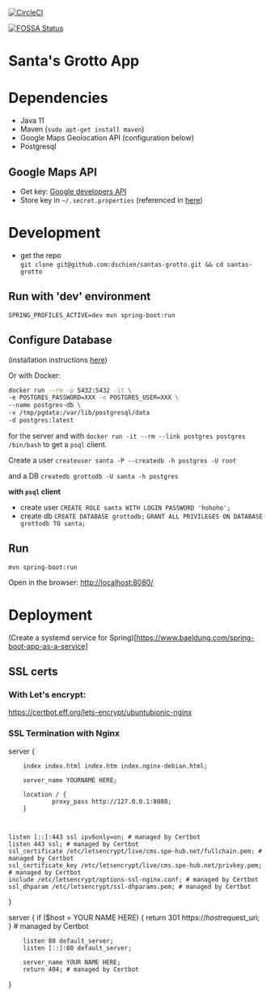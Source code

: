 [![CircleCI](https://circleci.com/gh/dschien/santas-grotto.svg?style=svg&circle-token=7d61325169687c2a3091138240b672604e77a912)](https://circleci.com/gh/dschien/santas-grotto)

[![FOSSA Status](https://app.fossa.io/api/projects/git%2Bgithub.com%2Fdschien%2Fsantas-grotto.svg?type=large)](https://app.fossa.io/projects/git%2Bgithub.com%2Fdschien%2Fsantas-grotto?ref=badge_large)

# Santa's Grotto App


# Dependencies
* Java 11 
* Maven (`sudo apt-get install maven`)
* Google Maps Geolocation API (configuration below)
* Postgresql 

## Google Maps API
* Get key: [Google developers API](https://developers.google.com/maps/documentation/javascript/get-api-key)
* Store key in `~/.secret.properties` (referenced in [here](https://github.com/dschien/santas-grotto/blob/8832cdd7fbd1031d0f13cc1f5aac32c5a179f589/src/main/java/ac/uk/bristol/cs/santa/grotto/SantasGrottoApp.java#L8))

# Development
* get the repo  
`git clone git@github.com:dschien/santas-grotto.git && cd santas-grotto`


## Run with 'dev' environment
`SPRING_PROFILES_ACTIVE=dev mvn spring-boot:run`

## Configure Database
(installation instructions [here](https://www.postgresql.org/download/))

Or with Docker:
```bash
docker run --rm -p 5432:5432 -it \
-e POSTGRES_PASSWORD=XXX -e POSTGRES_USER=XXX \
--name postgres-db \
-v /tmp/pgdata:/var/lib/postgresql/data
-d postgres:latest
```

for the server and with 
`docker run -it --rm --link postgres postgres /bin/bash` to get a `psql` client.

Create a user 
`createuser santa -P --createdb -h postgres -U root`

and a DB 
`createdb grottodb -U santa -h postgres` 



**with `psql` client**
* create user
`CREATE ROLE santa WITH LOGIN PASSWORD 'hohoho';`
* create db
`CREATE DATABASE grottodb;`
`GRANT ALL PRIVILEGES ON DATABASE grottodb TO santa;`

## Run
`mvn spring-boot:run`

Open in the browser:
[http://localhost:8080/](http://localhost:8080/)


# Deployment

(Create a systemd service for Spring)[https://www.baeldung.com/spring-boot-app-as-a-service]
 
## SSL certs

### With Let's encrypt:
https://certbot.eff.org/lets-encrypt/ubuntubionic-nginx

### SSL Termination with Nginx

server {

        index index.html index.htm index.nginx-debian.html;

        server_name YOURNAME HERE;

        location / {
                proxy_pass http://127.0.0.1:8080;
        }



    listen [::]:443 ssl ipv6only=on; # managed by Certbot
    listen 443 ssl; # managed by Certbot
    ssl_certificate /etc/letsencrypt/live/cms.spe-hub.net/fullchain.pem; # managed by Certbot
    ssl_certificate_key /etc/letsencrypt/live/cms.spe-hub.net/privkey.pem; # managed by Certbot
    include /etc/letsencrypt/options-ssl-nginx.conf; # managed by Certbot
    ssl_dhparam /etc/letsencrypt/ssl-dhparams.pem; # managed by Certbot



}


server {
    if ($host = YOUR NAME HERE) {
        return 301 https://$host$request_uri;
    } # managed by Certbot


        listen 80 default_server;
        listen [::]:80 default_server;

        server_name YOUR NAME HERE;
        return 404; # managed by Certbot


}

